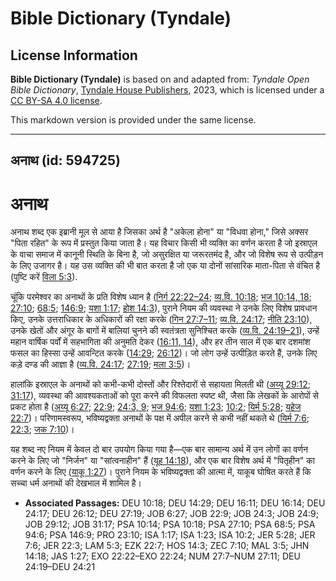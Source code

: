 # Bible Dictionary (Tyndale)

## License Information

**Bible Dictionary (Tyndale)** is based on and adapted from: _Tyndale Open Bible Dictionary_, [Tyndale House Publishers](https://tyndaleopenresources.com/), 2023, which is licensed under a [CC BY-SA 4.0 license](https://creativecommons.org/licenses/by-sa/4.0/legalcode.en).

This markdown version is provided under the same license.



--------------------------------

## अनाथ (id: 594725)

अनाथ
====

अनाथ शब्द एक इब्रानी मूल से आया है जिसका अर्थ है "अकेला होना" या "विधवा होना," जिसे अक्सर "पिता रहित" के रूप में प्रस्तुत किया जाता है। यह विचार किसी भी व्यक्ति का वर्णन करता है जो इस्राएल के वाचा समाज में कानूनी स्थिति के बिना है, जो असुरक्षित या जरूरतमंद है, और जो विशेष रूप से उत्पीड़न के लिए उजागर है। यह उस व्यक्ति की भी बात करता है जो एक या दोनों सांसारिक माता\-पिता से वंचित है (पुष्टि करें [विला 5:3](https://ref.ly/Lam5:3)).

चूंकि परमेश्वर का अनाथों के प्रति विशेष ध्यान है ([निर्ग 22:22–24](https://ref.ly/Exod22:22-Exod22:24); [व्य.वि. 10:18](https://ref.ly/Deut10:18); [भज 10:14, 18](https://ref.ly/Ps10:14,Ps10:18); [27:10](https://ref.ly/Ps27:10); [68:5](https://ref.ly/Ps68:5); [146:9](https://ref.ly/Ps146:9); [यशा 1:17](https://ref.ly/Isa1:17); [होश 14:3](https://ref.ly/Hos14:3)), पुराने नियम की व्यवस्था ने उनके लिए विशेष प्रावधान किए, उनके उत्तराधिकार के अधिकारों की रक्षा करके ([गिन 27:7–11](https://ref.ly/Num27:7-Num27:11); [व्य.वि. 24:17](https://ref.ly/Deut24:17); [नीति 23:10](https://ref.ly/Prov23:10)), उनके खेतों और अंगूर के बागों में बालियां चुनने की स्वतंत्रता सुनिश्चित करके ([व्य.वि. 24:19–21](https://ref.ly/Deut24:19-Deut24:21)), उन्हें महान वार्षिक पर्वों में सहभागिता की अनुमति देकर ([16:11, 14](https://ref.ly/Deut16:11,Deut16:14)), और हर तीन साल में एक बार दशमांश फसल का हिस्सा उन्हें आवन्टित करके ([14:29](https://ref.ly/Deut14:29); [26:12](https://ref.ly/Deut26:12))। जो लोग उन्हें उत्पीड़ित करते हैं, उनके लिए कड़े दण्ड की आज्ञा है ([व्य.वि. 24:17](https://ref.ly/Deut24:17); [27:19](https://ref.ly/Deut27:19); [मला 3:5](https://ref.ly/Mal3:5))।

हालांकि इस्राएल के अनाथों को कभी\-कभी दोस्तों और रिश्तेदारों से सहायता मिलती थी ([अय्यू 29:12](https://ref.ly/Job29:12); [31:17](https://ref.ly/Job31:17)), व्यवस्था की आवश्यकताओं को पूरा करने की विफलता स्पष्ट थी, जैसा कि लेखकों के आरोपों से प्रकट होता है ([अय्यू 6:27](https://ref.ly/Job6:27); [22:9](https://ref.ly/Job22:9); [24:3, 9](https://ref.ly/Job24:3,Job24:9); [भज 94:6](https://ref.ly/Ps94:6); [यशा 1:23](https://ref.ly/Isa1:23); [10:2](https://ref.ly/Isa10:2); [यिर्म 5:28](https://ref.ly/Jer5:28); [यहेज 22:7](https://ref.ly/Ezek22:7))। परिणामस्वरूप, भविष्यद्वक्ता अनाथों के पक्ष में अपील करने से कभी नहीं थकते थे ([यिर्म 7:6](https://ref.ly/Jer7:6); [22:3](https://ref.ly/Jer22:3); [जक 7:10](https://ref.ly/Zech7:10))।

यह शब्द नए नियम में केवल दो बार उपयोग किया गया है—एक बार सामान्य अर्थ में उन लोगों का वर्णन करने के लिए जो "निर्जन" या "सांत्वनाहीन" हैं ([यूह 14:18](https://ref.ly/John14:18)), और एक बार विशेष अर्थ में "पितृहीन" का वर्णन करने के लिए ([याकू 1:27](https://ref.ly/Jas1:27))। पुराने नियम के भविष्यद्वक्ता की आत्मा में, याकूब घोषित करते हैं कि सच्चा धर्म अनाथों की देखभाल में शामिल है।

* **Associated Passages:** DEU 10:18; DEU 14:29; DEU 16:11; DEU 16:14; DEU 24:17; DEU 26:12; DEU 27:19; JOB 6:27; JOB 22:9; JOB 24:3; JOB 24:9; JOB 29:12; JOB 31:17; PSA 10:14; PSA 10:18; PSA 27:10; PSA 68:5; PSA 94:6; PSA 146:9; PRO 23:10; ISA 1:17; ISA 1:23; ISA 10:2; JER 5:28; JER 7:6; JER 22:3; LAM 5:3; EZK 22:7; HOS 14:3; ZEC 7:10; MAL 3:5; JHN 14:18; JAS 1:27; EXO 22:22–EXO 22:24; NUM 27:7–NUM 27:11; DEU 24:19–DEU 24:21

